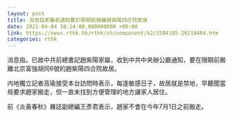 ```yaml
---
layout: post
title: 消息指家屬收通知要於限期前搬離趙紫陽四合院故居
date: 2021-04-04 18:24:08.000000000 +08:00
link: https://news.rthk.hk/rthk/ch/component/k2/1584185-20210404.htm
categories: rthk
---
```


消息指，已故中共前總書記趙紫陽家屬，收到中共中央辦公廳通知，要在限期前搬離北京富強胡同6號的趙紫陽四合院故居。

内地獨立記者高瑜接受本台訪問時表示，每逢敏感日子，故居就是禁地，早聽聞當局要求趙家搬走，但一直未找到方便管理的地方讓家人居住。

前《炎黃春秋》雜誌副總編王彥君表示，趙家不會在今年7月1日之前搬走。
